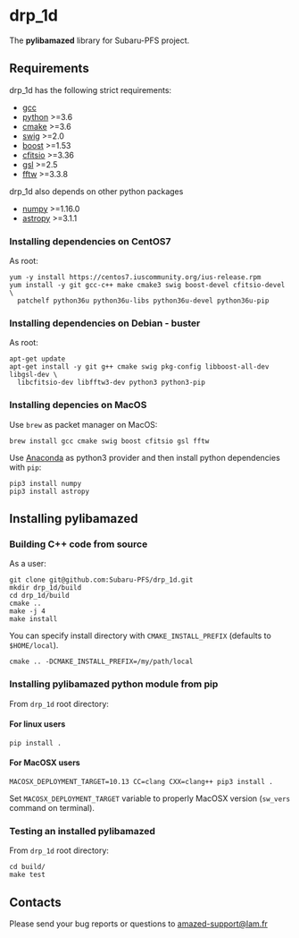 # drp_1d
The **pylibamazed** library for Subaru-PFS project.

## Requirements

drp_1d has the following strict requirements:
* [gcc](https://gcc.gnu.org/)
* [python](https://www.python.org/) >=3.6
* [cmake](https://cmake.org/) >=3.6
* [swig](http://www.swig.org/) >=2.0
* [boost](https://www.boost.org/) >=1.53
* [cfitsio](https://heasarc.gsfc.nasa.gov/fitsio/) >=3.36
* [gsl](https://www.gnu.org/software/gsl/) >=2.5
* [fftw](http://www.fftw.org/) >=3.3.8

drp_1d also depends on other python packages
* [numpy](http://www.numpy.org/) >=1.16.0
* [astropy](http://www.astropy.org/) >=3.1.1

### Installing dependencies on CentOS7

As root:

    yum -y install https://centos7.iuscommunity.org/ius-release.rpm
    yum install -y git gcc-c++ make cmake3 swig boost-devel cfitsio-devel \
      patchelf python36u python36u-libs python36u-devel python36u-pip

### Installing dependencies on Debian - buster

As root:

    apt-get update
    apt-get install -y git g++ cmake swig pkg-config libboost-all-dev libgsl-dev \
      libcfitsio-dev libfftw3-dev python3 python3-pip


### Installing depencies on MacOS

Use `brew` as packet manager on MacOS:

    brew install gcc cmake swig boost cfitsio gsl fftw

Use [Anaconda](https://www.anaconda.com/) as python3 provider and then install python dependencies with `pip`:

    pip3 install numpy
    pip3 install astropy


## Installing pylibamazed

### Building C++ code from source

As a user:

    git clone git@github.com:Subaru-PFS/drp_1d.git
    mkdir drp_1d/build
    cd drp_1d/build
    cmake ..
    make -j 4
    make install

You can specify install directory with `CMAKE_INSTALL_PREFIX` (defaults to `$HOME/local`).

    cmake .. -DCMAKE_INSTALL_PREFIX=/my/path/local

### Installing pylibamazed python module from pip

From `drp_1d` root directory:

#### For linux users

    pip install .

#### For MacOSX users

    MACOSX_DEPLOYMENT_TARGET=10.13 CC=clang CXX=clang++ pip3 install .

Set `MACOSX_DEPLOYMENT_TARGET` variable to properly MacOSX version (`sw_vers` command on terminal).

### Testing an installed pylibamazed

From `drp_1d` root directory:

    cd build/
    make test

## Contacts

Please send your bug reports or questions to amazed-support@lam.fr
